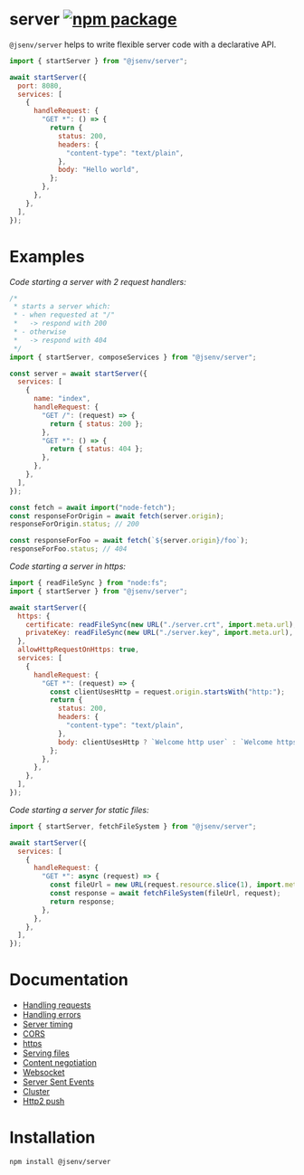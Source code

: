 # server [![npm package](https://img.shields.io/npm/v/@jsenv/server.svg?logo=npm&label=package)](https://www.npmjs.com/package/@jsenv/server)

`@jsenv/server` helps to write flexible server code with a declarative API.

```js
import { startServer } from "@jsenv/server";

await startServer({
  port: 8080,
  services: [
    {
      handleRequest: {
        "GET *": () => {
          return {
            status: 200,
            headers: {
              "content-type": "text/plain",
            },
            body: "Hello world",
          };
        },
      },
    },
  ],
});
```

# Examples

_Code starting a server with 2 request handlers:_

```js
/*
 * starts a server which:
 * - when requested at "/"
 *   -> respond with 200
 * - otherwise
 *   -> respond with 404
 */
import { startServer, composeServices } from "@jsenv/server";

const server = await startServer({
  services: [
    {
      name: "index",
      handleRequest: {
        "GET /": (request) => {
          return { status: 200 };
        },
        "GET *": () => {
          return { status: 404 };
        },
      },
    },
  ],
});

const fetch = await import("node-fetch");
const responseForOrigin = await fetch(server.origin);
responseForOrigin.status; // 200

const responseForFoo = await fetch(`${server.origin}/foo`);
responseForFoo.status; // 404
```

_Code starting a server in https:_

```js
import { readFileSync } from "node:fs";
import { startServer } from "@jsenv/server";

await startServer({
  https: {
    certificate: readFileSync(new URL("./server.crt", import.meta.url), "utf8"),
    privateKey: readFileSync(new URL("./server.key", import.meta.url), "utf8"),
  },
  allowHttpRequestOnHttps: true,
  services: [
    {
      handleRequest: {
        "GET *": (request) => {
          const clientUsesHttp = request.origin.startsWith("http:");
          return {
            status: 200,
            headers: {
              "content-type": "text/plain",
            },
            body: clientUsesHttp ? `Welcome http user` : `Welcome https user`,
          };
        },
      },
    },
  ],
});
```

_Code starting a server for static files:_

```js
import { startServer, fetchFileSystem } from "@jsenv/server";

await startServer({
  services: [
    {
      handleRequest: {
        "GET *": async (request) => {
          const fileUrl = new URL(request.resource.slice(1), import.meta.url);
          const response = await fetchFileSystem(fileUrl, request);
          return response;
        },
      },
    },
  ],
});
```

# Documentation

- [Handling requests](./docs/handling_requests.md)
- [Handling errors](./docs/handling_errors.md)
- [Server timing](./docs/server_timing.md)
- [CORS](./docs/cors.md)
- [https](./docs/https.md)
- [Serving files](./docs/serving_files.md)
- [Content negotiation](./docs/content_negotiation.md)
- [Websocket](./docs/websocket.md)
- [Server Sent Events](./docs/server_sent_events.md)
- [Cluster](./docs/cluster.md)
- [Http2 push](./docs/http2_push.md)

# Installation

```console
npm install @jsenv/server
```
